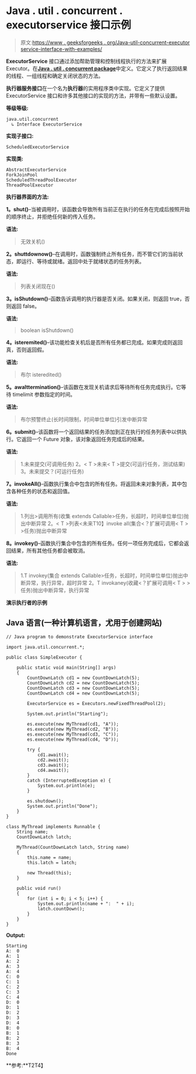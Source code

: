 # Java . util . concurrent . executorservice 接口示例

> 原文:[https://www . geeksforgeeks . org/Java-util-concurrent-executor service-interface-with-examples/](https://www.geeksforgeeks.org/java-util-concurrent-executorservice-interface-with-examples/)

**ExecutorService** 接口通过添加帮助管理和控制线程执行的方法来扩展 Executor。在[**Java . util . concurrent package**](https://www.geeksforgeeks.org/tag/java-concurrent-package/)中定义。它定义了执行返回结果的线程、一组线程和确定关闭状态的方法。

**执行器服务接口**在一个名为**执行器**的实用程序类中实现。它定义了提供 ExecutorService 接口和许多其他接口的实现的方法，并带有一些默认设置。

**等级等级:**

```
java.util.concurrent
  ↳ Interface ExecutorService
```

**实现子接口:**

```
ScheduledExecutorService
```

**实现类:**

```
AbstractExecutorService
ForkJoinPool
ScheduledThreadPoolExecutor
ThreadPoolExecutor
```

**执行器界面的方法:**

**1。shut()**–当被调用时，该函数会导致所有当前正在执行的任务在完成后按照开始的顺序终止，并拒绝任何新的传入任务。

**语法:**

> 无效关机()

**2。shuttdownow()**–在调用时，函数强制终止所有任务，而不管它们的当前状态，即运行、等待或就绪。返回中处于就绪状态的任务列表。

**语法:**

> 列表<runnable>关闭现在()</runnable>

**3。isShutdown()**–函数告诉调用的执行器是否关闭。如果关闭，则返回 true，否则返回 false。

**语法:**

> boolean isShutdown()

**4。isteremited()**–该功能检查关机后是否所有任务都已完成。如果完成则返回真，否则返回假。

**语法:**

> 布尔 isteredited()

**5。awaIttermination()**–该函数在发现关机请求后等待所有任务完成执行。它等待 timelimit 参数指定的时间。

**语法:**

> 布尔预警终止(长时间限制，时间单位单位)引发中断异常

**6。submit()**–该函数将一个返回结果的任务添加到正在执行的任务列表中以供执行。它返回一个 Future 对象，该对象返回任务完成后的结果。

**语法:**

> 1.<t>未来<t>提交(可调用<t>任务)
> 2。< T >未来< T >提交(可运行任务，测试结果)
> 3。未来提交？(可运行任务)</t></t></t>

**7。invokeAll()**–函数执行集合中包含的所有任务。将返回未来对象列表，其中包含各种任务的状态和返回值。

**语法:**

> 1.<t>列出<future>>调用所有(收集 extends Callable<t>>任务，长超时，时间单位单位)抛出中断异常
> 2。< T >列表<未来<T>T10】invoke all(集合<？扩展可调用< T > >任务)抛出中断异常</t></future></t>

**8。invokey()**–函数执行集合中包含的所有任务。任何一项任务完成后，它都会返回结果，所有其他任务都会被取消。

**语法:**

> 1.<t>T invokey(集合 extends Callable<t>>任务，长超时，时间单位单位)抛出中断异常，执行异常，超时异常
> 2。<T>T invokaney(收藏<？扩展可调用< T > >任务)抛出中断异常，执行异常</t></t>

**演示执行者的示例**

## Java 语言(一种计算机语言，尤用于创建网站)

```
// Java program to demonstrate ExecutorService interface

import java.util.concurrent.*;

public class SimpleExecutor {

    public static void main(String[] args)
    {
        CountDownLatch cd1 = new CountDownLatch(5);
        CountDownLatch cd2 = new CountDownLatch(5);
        CountDownLatch cd3 = new CountDownLatch(5);
        CountDownLatch cd4 = new CountDownLatch(5);

        ExecutorService es = Executors.newFixedThreadPool(2);

        System.out.println("Starting");

        es.execute(new MyThread(cd1, "A"));
        es.execute(new MyThread(cd2, "B"));
        es.execute(new MyThread(cd3, "C"));
        es.execute(new MyThread(cd4, "D"));

        try {
            cd1.await();
            cd2.await();
            cd3.await();
            cd4.await();
        }
        catch (InterruptedException e) {
            System.out.println(e);
        }

        es.shutdown();
        System.out.println("Done");
    }
}

class MyThread implements Runnable {
    String name;
    CountDownLatch latch;

    MyThread(CountDownLatch latch, String name)
    {
        this.name = name;
        this.latch = latch;

        new Thread(this);
    }

    public void run()
    {
        for (int i = 0; i < 5; i++) {
            System.out.println(name + ":  " + i);
            latch.countDown();
        }
    }
}
```

**Output:** 

```
Starting
A:  0
A:  1
A:  2
A:  3
A:  4
C:  0
C:  1
C:  2
C:  3
C:  4
D:  0
D:  1
D:  2
D:  3
D:  4
B:  0
B:  1
B:  2
B:  3
B:  4
Done
```

**参考:**T2T4】